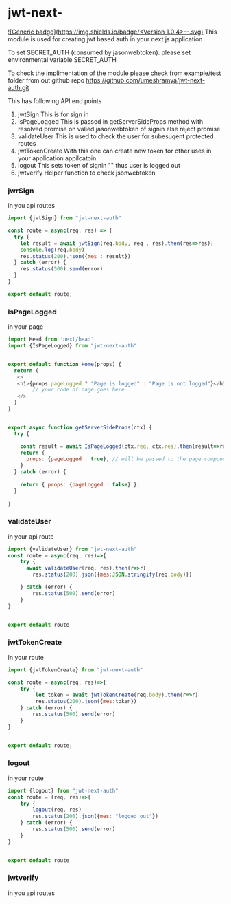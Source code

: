 # jwt-next-
[![Generic badge](https://img.shields.io/badge/<Version 1.0.4>-<License ISC>-<COLOR>.svg)](https://shields.io/)
This module is used for creating jwt based auth in your next js application

To set SECRET_AUTH (consumed by jasonwebtoken). please set environmental variable SECRET_AUTH 

To check the implimentation of the module please check from example/test folder from out github repo
https://github.com/umeshramya/jwt-next-auth.git

This has following API end points
1. jwtSign                  This is for sign in
2. IsPageLogged             This is passed in getServerSideProps method with resolved promise on valied jasonwebtoken of signin  else reject promise 
3. validateUser             This is used to check the user for subesuqent protected routes
4. jwtTokenCreate           With this one can create new token for other uses in your application appilcatoin
5. logout                   This sets token of signin "" thus user is logged out
6. jwtverify                Helper function to check jsonwebtoken


### jwrSign
in you api routes
```javascript
import {jwtSign} from "jwt-next-auth"

const route = async(req, res) => {
  try {
    let result = await jwtSign(req.body, req , res).then(res=>res);
    console.log(req.body)
    res.status(200).json({mes : result})
  } catch (error) {
    res.status(500).send(error)
  }
}

export default route;

```




### IsPageLogged
in your page 
```javascript
import Head from 'next/head'
import {IsPageLogged} from "jwt-next-auth"


export default function Home(props) {
  return (
   <>
   <h1>{props.pageLogged ? "Page is logged" : "Page is not logged"}</h1>
        // your code of page goes here
   </>
  )
}


export async function getServerSideProps(ctx) {
  try {

    const result = await IsPageLogged(ctx.req, ctx.res).then(result=>result)
    return {
      props: {pageLogged : true}, // will be passed to the page component as props
    }
  } catch (error) {
 
    return { props: {pageLogged : false} };
  }
 
}

```


### validateUser
in your api route
```javascript
import {validateUser} from "jwt-next-auth"
const route = async(req, res)=>{
    try {
      await validateUser(req, res).then(r=>r)
        res.status(200).json({mes:JSON.stringify(req.body)})

    } catch (error) {
        res.status(500).send(error)
    }
}


export default route

```

### jwtTokenCreate
In your route

```javascript
import {jwtTokenCreate} from "jwt-next-auth"

const route = async(req, res)=>{
    try {
         let token = await jwtTokenCreate(req.body).then(r=>r)
         res.status(200).json({mes:token})
    } catch (error) {
        res.status(500).send(error)
    }
}


export default route;
```


### logout
in your route
```javascript
import {logout} from "jwt-next-auth"
const route = (req, res)=>{
    try {
        logout(req, res)
        res.status(200).json({mes: "logged out"})
    } catch (error) {
        res.status(500).send(error)
    }
}


export default route
```


### jwtverify
in you api routes
```javascript

```


